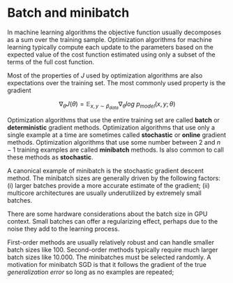 # Batch and minibatch

In machine learning algorithms the objective function usually decomposes as a sum over the training sample. Optimization algorithms for machine learning typically compute each update to the parameters based on the expected value of the cost function estimated using only a subset of the terms of the full cost function.

Most of the properties of $J$ used by optimization algorithms are also expectations over the training set. The most commonly used property is the gradient 

$$\nabla_{\theta}J(\theta)=\mathbb{E}_{x,y\sim\hat{p}_{data}}\nabla_{\theta}log~p_{model}(x,y;\theta)$$

Optimization algorithms that use the entire training set are called **batch** or **deterministic** gradient methods. Optimization algorithms that use only a single example at a time are sometimes called **stochastic** or **online** gradient methods. Optimization algorithms that use some number between 2 and $n-1$ training examples are called **minibatch** methods. Is also common to call these methods as **stochastic**.

A canonical example of minibatch is the stochastic gradient descent method. The minibatch sizes are generally driven by the following factors: (i) larger batches provide a more accurate estimate of the gradient; (ii) multicore architectures are usually underutilized by extremely small batches. 

There are some hardware considerations about the batch size in GPU context. Small batches can offer a regularizing effect, perhaps due to the noise they add to the learning process.

First-order methods are usually relatively robust and can handle smaller batch sizes like 100. Second-order methods typically require much larger batch sizes like 10.000. The minibatches must be selected randomly. A motivation for minibatch SGD is that it follows the gradient of the true _generalization error_ so long as no examples are repeated;